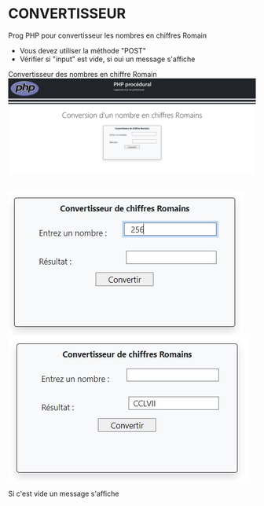 # CONVERTISSEUR
Prog PHP pour convertisseur les nombres en chiffres Romain  

* Vous devez utiliser la méthode "POST"  
* Vérifier si "input" est vide, si oui un message s'affiche  

Convertisseur des nombres en chiffre Romain
![convertisseur-1](profile/img/1.jpg)&nbsp;&nbsp;   

![convertissuer-2](profile/img/2.jpg)&nbsp;&nbsp; ![convertisseur-3](profile/img/3.jpg)&nbsp;&nbsp;   

Si c'est vide un message s'affiche  
 






